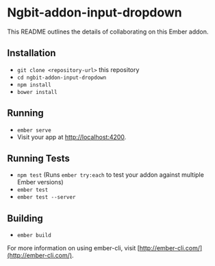 # Ngbit-addon-input-dropdown

This README outlines the details of collaborating on this Ember addon.

## Installation

* `git clone <repository-url>` this repository
* `cd ngbit-addon-input-dropdown`
* `npm install`
* `bower install`

## Running

* `ember serve`
* Visit your app at [http://localhost:4200](http://localhost:4200).

## Running Tests

* `npm test` (Runs `ember try:each` to test your addon against multiple Ember versions)
* `ember test`
* `ember test --server`

## Building

* `ember build`

For more information on using ember-cli, visit [http://ember-cli.com/](http://ember-cli.com/).
